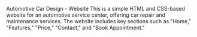 Automotive Car Design - Website
This is a simple HTML and CSS-based website for an automotive service center, offering car repair and maintenance services. The website includes key sections such as "Home," "Features," "Price," "Contact," and "Book Appointment."